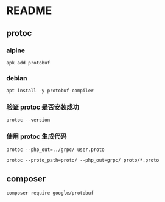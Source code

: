 # README

## protoc

### alpine 

```shell
apk add protobuf
```

### debian
```
apt install -y protobuf-compiler
```

### 验证 protoc 是否安装成功

```shell
protoc --version
```

### 使用 protoc 生成代码

```shell
protoc --php_out=../grpc/ user.proto
```

```shell
protoc --proto_path=proto/ --php_out=grpc/ proto/*.proto
```

## composer

```shell
composer require google/protobuf
```



